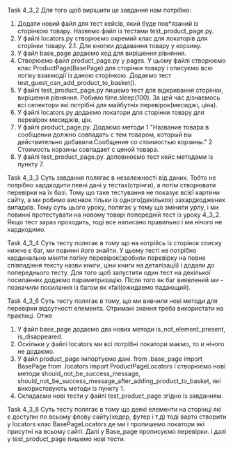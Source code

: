 ﻿Task 4_3_2 
Для того щоб вирішити це завдання нам потрібно:
1. Додати новий файл для тест кейсів, який буде пов*язаний із сторінкою товару. Назвемо файл із тестами test_product_page.py.
2. У файлі locators.py створюємо окремий клас для локаторів для сторінки товару.
   2.1. Для кнопки додавання товару у корзину.
3. У файл base_page додаємо код для вирішення рівняння.
4. Створюємо файл product_page.py у pages. У цьому файлі створюємо клас ProductPage(BasePage) для сторінки товару
   і описуємо всю логіку взаємодії із даною сторінкою. Додаємо тест test_guest_can_add_product_to_basket().
5. У файлі test_product_page.py пишемо тест для відкривання сторінки, вирішення рівняння. Робимо time.sleep(100). За цей час дізнаємось 
   всі селектори які потрібні для майбутніх перевірок(месиджі, ціна).
6. У файлі locators.py додаємо локатори для сторінки товару для перевірок месиджів, цін.
7. У файлі product_page.py. Додаємо методи
      1 "Название товара в сообщении должно совпадать с тем товаром, который вы действительно добавили.Сообщение со стоимостью корзины."
      2 Стоимость корзины совпадает с ценой товара.
8. У файлі test_product_page.py. доповнюємо тест кейс методами із пункту 7.

Task 4_3_3
Суть завдання полягає в незалежності від даних. Тобто не потрібно хардкодити певні дані у тестах(стрінги), а потім створювати перевірки на їх базі.
Тому що таке тестування не показує всієї картини сайту, а ми робимо виснвок тільки із одного(декількох) захардкоджених випадків.
Тому суть цього уроку, полягає у тому що змінили урлу, і ми повинні протестувати на новому товарі попередній тест із уроку 4_3_2. Якщо тест зараз 
проходить, тоді все написано правильно і ми нічого не хардкодимо.

Task 4_3_4
Суть тесту полягає в тому що на котрійсь із сторінок списку нижче є баг, ми повинні його знайти.
У цьому тесті не потрібно кардинально міняти логіку перевірок(зробили перевірку на повне співпадіння тексту назви книги, 
ціни книги на деталізації) і додали до попереднього тесту. 
Для того щоб запустити один тест на декілької посиланнях додаємо параметризацію.
Після того як баг виявлений ми - позначили посилання із багом як xfail(ожидаемо падающий).

Task 4_3_6
Суть тесту полягає в тому, що ми вивчили нові методи для перевірки відсутності елемента. Отримані знання треба використати на практиці.
Отже 
1. У файл base_page додаємо два нових методи is_not_element_present, is_disappeared. 
2. Оскільки у файлі locators ми всі потрібні локатори маємо, то и нічого не додаємо.
3. У файл product_page імпортуємо дані. 
	from .base_page import BasePage
	from .locators import ProductPageLocators
   І створюємо нові методи should_not_be_success_message, should_not_be_success_message_after_adding_product_to_basket, які використовують 
   методи із пункту 1.
4. Складаємо нові тести у файлі test_product_page згідно із завданням.


Task 4_3_8
Суть тесту полягає в тому що деякі елементи на сторінці які є доступні по всьому флову сайту(хедер, футер і т.д) тоді
варто створити у locators клас BasePageLocators де ми і пропишемо локатори які присутні на всьому сайті. Далі у Base_page
прописуємо перевірки. і далі у test_product_page пишемо нові тести. 